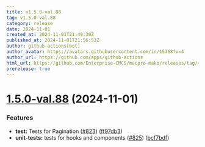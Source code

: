```yaml
---
title: v1.5.0-val.88
tag: v1.5.0-val.88
category: release
date: 2024-11-01
created_at: 2024-11-01T21:49:30Z
published_at: 2024-11-01T21:56:53Z
author: github-actions[bot]
author_avatar: https://avatars.githubusercontent.com/in/15368?v=4
author_url: https://github.com/apps/github-actions
html_url: https://github.com/Enterprise-CMCS/macpro-mako/releases/tag/v1.5.0-val.88
prerelease: true
---
```


# [1.5.0-val.88](https://github.com/Enterprise-CMCS/macpro-mako/compare/v1.5.0-val.87...v1.5.0-val.88) (2024-11-01)


### Features

* **test:** Tests for Pagination ([#823](https://github.com/Enterprise-CMCS/macpro-mako/issues/823)) ([ff97db3](https://github.com/Enterprise-CMCS/macpro-mako/commit/ff97db3ac9659aab65e22fe66bf6eb337106fc42))
* **unit-tests:** tests for hooks and components ([#825](https://github.com/Enterprise-CMCS/macpro-mako/issues/825)) ([bcf7bdf](https://github.com/Enterprise-CMCS/macpro-mako/commit/bcf7bdf9fcf71032c3f44489d3bbfd48b651d98c))




